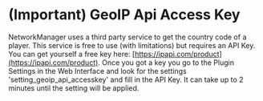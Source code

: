# \(Important\) GeoIP Api Access Key

NetworkManager uses a third party service to get the country code of a player. This service is free to use \(with limitations\) but requires an API Key. You can get yourself a free key here: [https://ipapi.com/product](https://ipapi.com/product). Once you got a key you go to the Plugin Settings in the Web Interface and look for the settings 'setting\_geoip\_api\_accesskey' and fill in the API Key. It can take up to 2 minutes until the setting will be applied.

